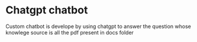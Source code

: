 #  Chatgpt chatbot 
Custom chatbot is develope by using chatgpt to answer the question whose knowlege source is all the pdf present in docs folder
